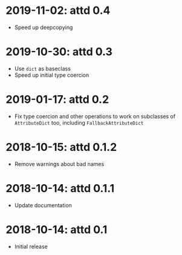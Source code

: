 2019-11-02: attd 0.4
====================

* Speed up deepcopying

2019-10-30: attd 0.3
====================

* Use `dict` as baseclass
* Speed up initial type coercion

2019-01-17: attd 0.2
====================

* Fix type coercion and other operations to work on subclasses
  of `AttributeDict` too, including `FallbackAttributeDict`

2018-10-15: attd 0.1.2
======================

* Remove warnings about bad names

2018-10-14: attd 0.1.1
======================

* Update documentation

2018-10-14: attd 0.1
====================

* Initial release

